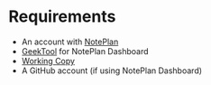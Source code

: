 # Requirements

- An account with [NotePlan](https://app.noteplan.co/)
- [GeekTool](https://www.tynsoe.org/geektool/) for NotePlan Dashboard
- [Working Copy](https://apps.apple.com/us/app/working-copy-git-client/id896694807)
- A GitHub account (if using NotePlan Dashboard)